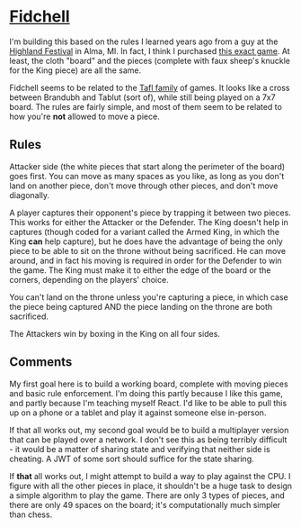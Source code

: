 # [Fidchell](https://en.wikipedia.org/wiki/Fidchell)

I'm building this based on the rules I learned years ago from a guy at the [Highland Festival](http://www.almahighlandfestival.com/) in Alma, MI.  In fact, I think I purchased [this exact game](https://historicgames.com/xcart/fidchell.html).  At least, the cloth "board" and the pieces (complete with faux sheep's knuckle for the King piece) are all the same.

Fidchell seems to be related to the [Tafl family](https://en.wikipedia.org/wiki/Tafl_games) of games.  It looks like a cross between Brandubh and Tablut (sort of), while still being played on a 7x7 board.  The rules are fairly simple, and most of them seem to be related to how you're **not** allowed to move a piece.

## Rules

Attacker side (the white pieces that start along the perimeter of the board) goes first.  You can move as many spaces as you like, as long as you don't land on another piece, don't move through other pieces, and don't move diagonally.  

A player captures their opponent's piece by trapping it between two pieces.  This works for either the Attacker or the Defender.  The King doesn't help in captures (though coded for a variant called the Armed King, in which the King **can** help capture), but he does have the advantage of being the only piece to be able to sit on the throne without being sacrificed.  He can move around, and in fact his moving is required in order for the Defender to win the game.  The King must make it to either the edge of the board or the corners, depending on the players' choice.

You can't land on the throne unless you're capturing a piece, in which case the piece being captured AND the piece landing on the throne are both sacrificed.

The Attackers win by boxing in the King on all four sides.

## Comments

My first goal here is to build a working board, complete with moving pieces and basic rule enforcement.  I'm doing this partly because I like this game, and partly because I'm teaching myself React.  I'd like to be able to pull this up on a phone or a tablet and play it against someone else in-person.

If that all works out, my second goal would be to build a multiplayer version that can be played over a network.  I don't see this as being terribly difficult - it would be a matter of sharing state and verifying that neither side is cheating.  A JWT of some sort should suffice for the state sharing.

If **that** all works out, I might attempt to build a way to play against the CPU.  I figure with all the other pieces in place, it shouldn't be a huge task to design a simple algorithm to play the game.  There are only 3 types of pieces, and there are only 49 spaces on the board; it's computationally much simpler than chess.